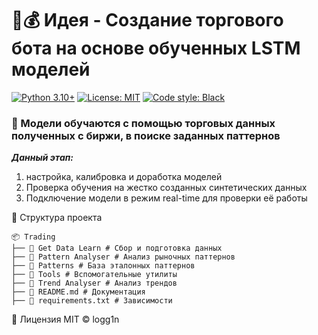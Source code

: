 # 🤖💰 Идея - Создание торгового бота на основе обученных LSTM моделей 

[![Python 3.10+](https://img.shields.io/badge/python-3.10%2B-blue)](https://www.python.org/)
[![License: MIT](https://img.shields.io/badge/license-MIT-green)](https://opensource.org/licenses/MIT)
[![Code style: Black](https://img.shields.io/badge/code%20style-black-000000.svg)](https://github.com/psf/black)

### 🧮 Модели обучаются с помощью торговых данных полученных с биржи, в поиске заданных паттернов
***Данный этап:*** 
1. настройка, калибровка и доработка моделей
2. Проверка обучения на жестко созданных синтетических данных
3. Подключение модели в режим real-time для проверки её работы 

📂 Структура проекта
```commandline
📦 Trading
├── 📂 Get Data Learn # Сбор и подготовка данных
├── 📂 Pattern Analyser # Анализ рыночных паттернов
├── 📂 Patterns # База эталонных паттернов
├── 📂 Tools # Вспомогательные утилиты
├── 📂 Trend Analyser # Анализ трендов
├── 📜 README.md # Документация
├── 📜 requirements.txt # Зависимости
```

📜 Лицензия
MIT © logg1n